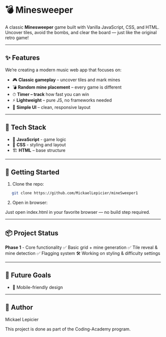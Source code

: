 
# 💣 Minesweeper

A classic **Minesweeper** game built with Vanilla JavaScript, CSS, and HTML.
Uncover tiles, avoid the bombs, and clear the board — just like the original retro game!

---

## ✨ Features

We’re creating a modern music web app that focuses on:

- 🎮 **Classic gameplay** – uncover tiles and mark mines  
- 💣 **Random mine placement** – every game is different  
- ⏱ **Timer – track** how fast you can win  
- ⚡ **Lightweight** – pure JS, no frameworks needed
- 🎨 **Simple UI** – clean, responsive layout
  
---

## 🧰 Tech Stack

- 📜 **JavaScript** - game logic
- 🎨 **CSS** - styling and layout 
- 🏗 **HTML** – base structure  

---

## 🚀 Getting Started

1. Clone the repo:
   
```bash
   git clone https://github.com/MickaelLepicier/mineSweeper1
```

2. Open in browser:
   
Just open index.html in your favorite browser — no build step required.


---

## 📦 Project Status

**Phase 1** - Core functionality
✅ Basic grid + mine generation
✅ Tile reveal & mine detection
✅ Flagging system
🛠 Working on styling & difficulty settings


---

## 🎯 Future Goals

- 📱 Mobile-friendly design 

---


## 👥 Author
Mickael Lepicier

This project is done as part of the Coding-Academy program.

